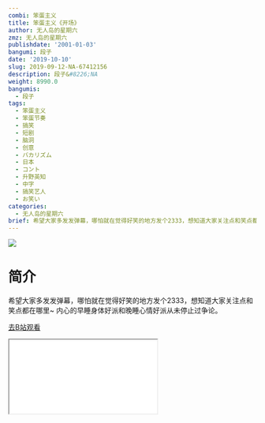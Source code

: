 ```yaml
---
combi: 笨蛋主义
title: 笨蛋主义《开场》
author: 无人岛的星期六
zmz: 无人岛的星期六
publishdate: '2001-01-03'
bangumi: 段子
date: '2019-10-10'
slug: 2019-09-12-NA-67412156
description: 段子&#8226;NA
weight: 8990.0
bangumis:
  - 段子
tags:
  - 笨蛋主义
  - 笨蛋节奏
  - 搞笑
  - 短剧
  - 脑洞
  - 创意
  - バカリズム
  - 日本
  - コント
  - 升野英知
  - 中字
  - 搞笑艺人
  - お笑い
categories:
  - 无人岛的星期六
brief: 希望大家多发发弹幕，哪怕就在觉得好笑的地方发个2333，想知道大家关注点和笑点都在哪里~ 内心的早睡身体好派和晚睡心情好派从未停止过争论。
---
```

![](https://raw.githubusercontent.com/tcgriffith/owaraisite/master/static/tmpimg/dac48011f2ca583eac84b58fac625b00f02f2b52.jpg.480.jpg)
# 简介  
希望大家多发发弹幕，哪怕就在觉得好笑的地方发个2333，想知道大家关注点和笑点都在哪里~
内心的早睡身体好派和晚睡心情好派从未停止过争论。  

[去B站观看](https://www.bilibili.com/video/av67412156/)
<div class ="resp-container"><iframe class="testiframe" src="//player.bilibili.com/player.html?aid=67412156"", scrolling="no", allowfullscreen="true" > </iframe></div> 
